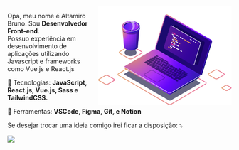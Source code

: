 <img src="computer-illustration.png" min-width="300px" max-width="300px" width="300px" align="right" alt="Computador damasioCode">

<p align="left"> 
  Opa, meu nome é Altamiro Bruno. Sou <strong>Desenvolvedor Front-end</strong>.<br>
  Possuo experiência em desenvolvimento de aplicações utilizando Javascript e frameworks como Vue.js e React.js</strong>
</p>

<p align="left">
  🦄 Tecnologias: <strong>JavaScript, React.js, Vue.js, Sass e TailwindCSS.</strong>
</p>

<p align="left">
  💼 Ferramentas: <strong>VSCode, Figma, Git, e Notion</strong>
</p>

<p align="left">
  Se desejar trocar uma ideia comigo irei ficar a disposição: ⤵️
</p>

<p align="left">  
  <a href="https://www.linkedin.com/in/altamiro-bruno-0b853697/" alt="Linkedin">
  <img src="https://img.shields.io/badge/-Linkedin-0e76a8?style=for-the-badge&logo=Linkedin&logoColor=white&link=https://www.linkedin.com/in/altamiro-bruno" /></a>

</p>  
